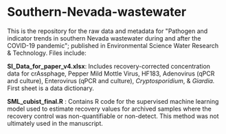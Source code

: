 # Southern-Nevada-wastewater

This is the repository for the raw data and metadata for "Pathogen and indicator trends in southern Nevada wastewater during and after the COVID-19 pandemic"; published in Environmental Science Water Research & Technology.
Files include: 

**SI_Data_for_paper_v4.xlsx**: Includes recovery-corrected concentration data for crAssphage, Pepper Mild Mottle Virus, HF183, Adenovirus (qPCR and culture), Enterovirus (qPCR and culture), _Cryptosporidium_, & _Giardia._ First sheet is a data dictionary.

**SML_cubist_final.R** : Contains R code for the supervised machine learning model used to estimate recovery values for archived samples where the recovery control was non-quantifiable or non-detect. This method was not ultimately used in the manuscript.


